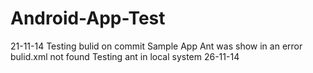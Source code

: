 Android-App-Test
================
21-11-14
Testing  bulid on commit
Sample App
Ant was show in an error bulid.xml not found
Testing ant in local system
26-11-14
